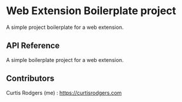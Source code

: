 # Web Extension Boilerplate project
A simple project boilerplate for a web extension.


## API Reference

A simple boilerplate project for a web extension.


## Contributors

Curtis Rodgers (me) : https://curtisrodgers.com